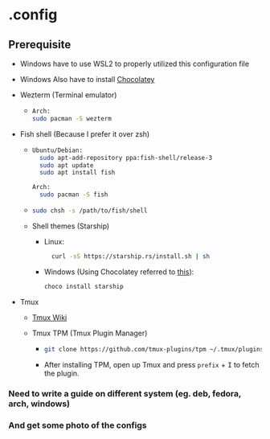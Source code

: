 
# .config

## Prerequisite

- Windows have to use WSL2 to properly utilized this configuration file
- Windows Also have to install [Chocolatey](https://chocolatey.org/install)

- Wezterm (Terminal emulator)

  - ```sh
    Arch:
    sudo pacman -S wezterm
    ```

- Fish shell (Because I prefer it over zsh)

  - ```sh
    Ubuntu/Debian:
      sudo apt-add-repository ppa:fish-shell/release-3
      sudo apt update
      sudo apt install fish

    Arch: 
      sudo pacman -S fish
    ```

  - ```sh
    sudo chsh -s /path/to/fish/shell
    ```
  
  - Shell themes (Starship)

    - Linux:

      ```sh
        curl -sS https://starship.rs/install.sh | sh
      ```

    - Windows (Using Chocolatey referred to [this](#prerequisite)):

        ```sh
        choco install starship
        ```

- Tmux
  - [Tmux Wiki](https://github.com/tmux/tmux/wiki/Installing)
  - Tmux TPM (Tmux Plugin Manager)

    - ```sh
      git clone https://github.com/tmux-plugins/tpm ~/.tmux/plugins/tpm
      ```

    - After installing TPM, open up Tmux and press `prefix` + <kbd>I</kbd> to fetch the plugin.

### Need to write a guide on different system (eg. deb, fedora, arch, windows)

### And get some photo of the configs
